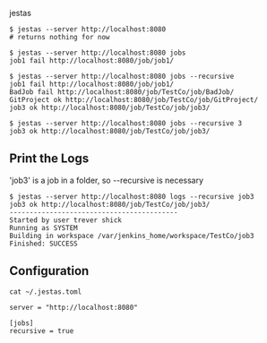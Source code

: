 jestas

    $ jestas --server http://localhost:8080
    # returns nothing for now

    $ jestas --server http://localhost:8080 jobs
    job1 fail http://localhost:8080/job/job1/

    $ jestas --server http://localhost:8080 jobs --recursive
    job1 fail http://localhost:8080/job/job1/
    BadJob fail http://localhost:8080/job/TestCo/job/BadJob/
    GitProject ok http://localhost:8080/job/TestCo/job/GitProject/
    job3 ok http://localhost:8080/job/TestCo/job/job3/

    $ jestas --server http://localhost:8080 jobs --recursive 3
    job3 ok http://localhost:8080/job/TestCo/job/job3/

Print the Logs
----

'job3' is a job in a folder, so --recursive is necessary

    $ jestas --server http://localhost:8080 logs --recursive job3
    job3 ok http://localhost:8080/job/TestCo/job/job3/
    ------------------------------------------
    Started by user trever shick
    Running as SYSTEM
    Building in workspace /var/jenkins_home/workspace/TestCo/job3
    Finished: SUCCESS


Configuration
----

    cat ~/.jestas.toml

    server = "http://localhost:8080"

    [jobs]
    recursive = true



